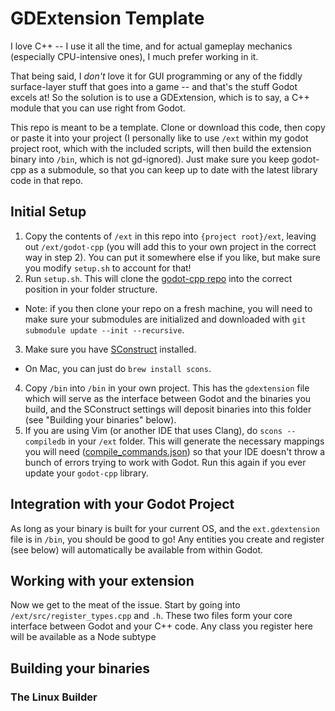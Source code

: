 # GDExtension Template

I love C++ -- I use it all the time, and for actual gameplay mechanics (especially CPU-intensive ones), I much prefer working in it.

That being said, I *don't* love it for GUI programming or any of the fiddly surface-layer stuff that goes into a game -- and that's the stuff Godot excels at! So the solution is to use a GDExtension, which is to say, a C++ module that you can use right from Godot.

This repo is meant to be a template. Clone or download this code, then copy or paste it into your project (I personally like to use `/ext` within my godot project root, which with the included scripts, will then build the extension binary into `/bin`, which is not gd-ignored). Just make sure you keep godot-cpp as a submodule, so that you can keep up to date with the latest library code in that repo.

## Initial Setup

1. Copy the contents of `/ext` in this repo into `{project root}/ext`, leaving out `/ext/godot-cpp` (you will add this to your own project in the correct way in step 2). You can put it somewhere else if you like, but make sure you modify `setup.sh` to account for that!
2. Run `setup.sh`. This will clone the [godot-cpp repo](https://github.com/godotengine/godot-cpp) into the correct position in your folder structure.
  - Note: if you then clone your repo on a fresh machine, you will need to make sure your submodules are initialized and downloaded with `git submodule update --init --recursive`.
3. Make sure you have [SConstruct](https://www.scons.org/) installed.
  - On Mac, you can just do `brew install scons`.
4. Copy `/bin` into `/bin` in your own project. This has the `gdextension` file which will serve as the interface between Godot and the binaries you build, and the SConstruct settings will deposit binaries into this folder (see "Building your binaries" below).
5. If you are using Vim (or another IDE that uses Clang), do `scons --compiledb` in your `/ext` folder. This will generate the necessary mappings you will need ([compile_commands.json](https://clang.llvm.org/docs/JSONCompilationDatabase.html)) so that your IDE doesn't throw a bunch of errors trying to work with Godot. Run this again if you ever update your `godot-cpp` library.

## Integration with your Godot Project

As long as your binary is built for your current OS, and the `ext.gdextension` file is in `/bin`, you should be good to go! Any entities you create and register (see below) will automatically be available from within Godot.

## Working with your extension

Now we get to the meat of the issue. Start by going into `/ext/src/register_types.cpp` and `.h`. These two files form your core interface between Godot and your C++ code. Any class you register here will be available as a Node subtype

## Building your binaries

### The Linux Builder
